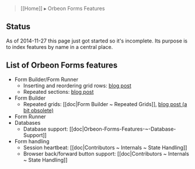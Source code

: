 > [[Home]] ▸ Orbeon Forms Features

## Status

As of 2014-11-27 this page just got started so it's incomplete. Its purpose is to index features by name in a central place.

## List of Orbeon Forms features

- Form Builder/Form Runner
  - Inserting and reordering grid rows: [blog post](http://blog.orbeon.com/2013/11/inserting-and-reordering-grid-rows.html)
  - Repeated sections: [blog post](http://blog.orbeon.com/2014/01/repeated-sections.html)
- Form Builder
  - Repeated grids: [[doc|Form Builder ~ Repeated Grids]], [blog post (a bit obsolete)](http://blog.orbeon.com/2012/04/support-for-repeats-lands-in-form.html)
- Form Runner
- Databases
  - Database support: [[doc|Orbeon-Forms-Features-~-Database-Support]]
- Form handling
  - Session heartbeat: [[doc|Contributors ~ Internals ~ State Handling]]
  - Browser back/forward button support: [[doc|Contributors ~ Internals ~ State Handling]]
